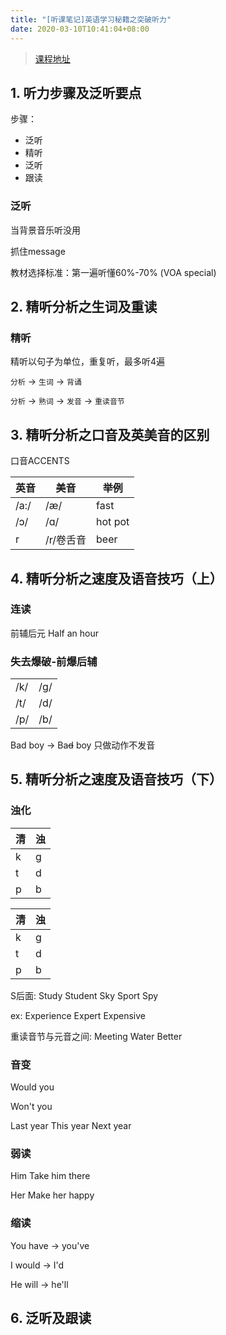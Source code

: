 ```yaml
---
title: "[听课笔记]英语学习秘籍之突破听力"
date: 2020-03-10T10:41:04+08:00
---
```


> [课程地址](https://www.beiwaiclass.com/user/ui.do?method=courseStudy&productId=1899&parProductId=0&userId=600848)

## 1. 听力步骤及泛听要点

步骤：
- 泛听
- 精听
- 泛听
- 跟读

### 泛听

当背景音乐听没用

抓住message

教材选择标准：第一遍听懂60%-70% (VOA special)

## 2. 精听分析之生词及重读

### 精听

精听以句子为单位，重复听，最多听4遍

`分析` -> `生词` -> `背诵`

`分析` -> `熟词` -> `发音` -> `重读音节`

## 3. 精听分析之口音及英美音的区别

口音ACCENTS

| 英音 | 美音 | 举例 |
| ---- | ---- | ---- |
| /a:/ | /æ/ | fast |
| /ɔ/ | /ɑ/ | hot pot |
| r | /r/卷舌音 | beer |

## 4. 精听分析之速度及语音技巧（上）

### 连读

前辅后元  Half an hour

### 失去爆破-前爆后辅

|  |  |
| --- | --- |
| /k/ | /g/ |
| /t/ | /d/ |
| /p/ | /b/ |

Bad boy ->  Ba~~d~~ boy  只做动作不发音

## 5. 精听分析之速度及语音技巧（下）

### 浊化

| 清 | 浊 |
| -- | -- |
| k | g |
| t | d |
| p | b |

 清 | 浊 
 -- | -- 
 k | g 
 t | d 
 p | b 
S后面:  Study  Student  Sky  Sport  Spy

ex:  Experience  Expert  Expensive

重读音节与元音之间:  Meeting  Water  Better

### 音变

Would you

Won't you

Last year  This year  Next year 

### 弱读

Him  Take him there

Her  Make her happy

### 缩读

You have -> you've

I would -> I'd

He will -> he'll

## 6. 泛听及跟读
